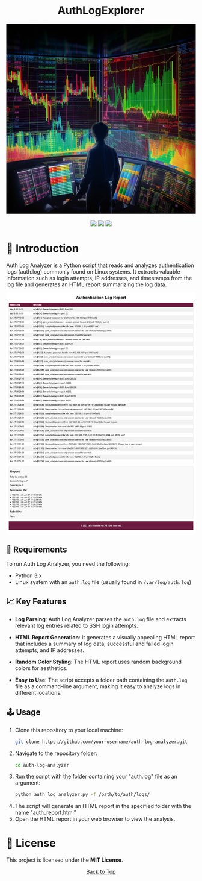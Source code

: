<a id="top"></a>

#

<h1 align="center">
AuthLogExplorer
</h1>

<p align="center"> 
  <kbd>
<img src="https://raw.githubusercontent.com/r0xd4n3t/AuthLogExplorer/main/img/Analyzer.png"></img>
  </kbd>
</p>

<p align="center">
<img src="https://img.shields.io/github/last-commit/r0xd4n3t/AuthLogExplorer?style=flat">
<img src="https://img.shields.io/github/stars/r0xd4n3t/AuthLogExplorer?color=brightgreen">
<img src="https://img.shields.io/github/forks/r0xd4n3t/AuthLogExplorer?color=brightgreen">
</p>

# 📜 Introduction
Auth Log Analyzer is a Python script that reads and analyzes authentication logs (auth.log) commonly found on Linux systems. 
It extracts valuable information such as login attempts, IP addresses, and timestamps from the log file and generates an HTML report summarizing the log data.

![Sample HTML Report](https://raw.githubusercontent.com/r0xd4n3t/AuthLogExplorer/main/img/report_sample.png)

## 🧩 Requirements
To run Auth Log Analyzer, you need the following:

- Python 3.x
- Linux system with an `auth.log` file (usually found in `/var/log/auth.log`)

## 📈 Key Features
- **Log Parsing**: Auth Log Analyzer parses the `auth.log` file and extracts relevant log entries related to SSH login attempts.

- **HTML Report Generation**: It generates a visually appealing HTML report that includes a summary of log data, successful and failed login attempts, and IP addresses.

- **Random Color Styling**: The HTML report uses random background colors for aesthetics.

- **Easy to Use**: The script accepts a folder path containing the `auth.log` file as a command-line argument, making it easy to analyze logs in different locations.

## 🕹️ Usage
1. Clone this repository to your local machine:
   ```sh
   git clone https://github.com/your-username/auth-log-analyzer.git
2. Navigate to the repository folder:
   ```sh
   cd auth-log-analyzer
3. Run the script with the folder containing your "auth.log" file as an argument:
   ```sh
   python auth_log_analyzer.py -f /path/to/auth/logs/
4. The script will generate an HTML report in the specified folder with the name "auth_report.html"
5. Open the HTML report in your web browser to view the analysis.

# 📑 License
This project is licensed under the **MIT License**.

<p align="center"><a href=#top>Back to Top</a></p>

